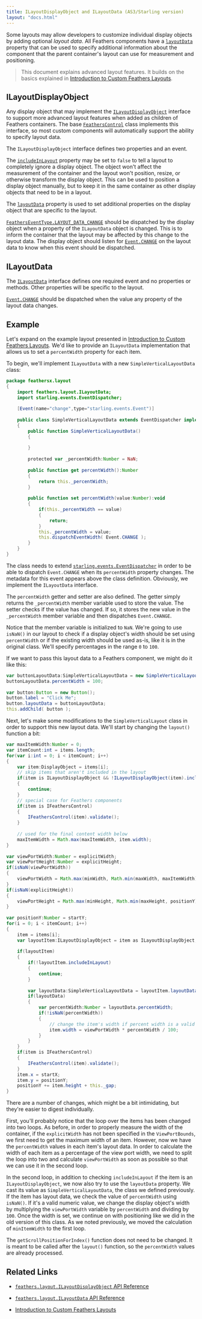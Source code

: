 ```yaml
---
title: ILayoutDisplayObject and ILayoutData (AS3/Starling version)
layout: "docs.html"
---
```


Some layouts may allow developers to customize individual display objects by adding optional _layout data_. All Feathers components have a [`layoutData`](/api-reference/feathers/layout/ILayoutDisplayObject.html#layoutData) property that can be used to specify additional information about the component that the parent container's layout can use for measurement and positioning.

> This document explains advanced layout features. It builds on the basics explained in [Introduction to Custom Feathers Layouts](./custom-layouts.md).

## ILayoutDisplayObject

Any display object that may implement the [`ILayoutDisplayObject`](/api-reference/feathers/layout/ILayoutDisplayObject.html) interface to support more advanced layout features when added as children of Feathers containers. The base [`FeathersControl`](/api-reference/feathers/core/FeathersControl.html) class implements this interface, so most custom components will automatically support the ability to specify layout data.

The `ILayoutDisplayObject` interface defines two properties and an event.

The [`includeInLayout`](/api-reference/feathers/layout/ILayoutDisplayObject.html#includeInLayout) property may be set to `false` to tell a layout to completely ignore a display object. The object won't affect the measurement of the container and the layout won't position, resize, or otherwise transform the display object. This can be used to position a display object manually, but to keep it in the same container as other display objects that need to be in a layout.

The [`layoutData`](/api-reference/feathers/layout/ILayoutDisplayObject.html#layoutData) property is used to set additional properties on the display object that are specific to the layout.

[`FeathersEventType.LAYOUT_DATA_CHANGE`](/api-reference/feathers/events/FeathersEventType.html#LAYOUT_DATA_CHANGE) should be dispatched by the display object when a property of the `ILayoutData` object is changed. This is to inform the container that the layout may be affected by this change to the layout data. The display object should listen for [`Event.CHANGE`](/api-reference/feathers/layout/ILayoutData.html#event:change) on the layout data to know when this event should be dispatched.

## ILayoutData

The [`ILayoutData`](/api-reference/feathers/layout/ILayoutData.html) interface defines one required event and no properties or methods. Other properties will be specific to the layout.

[`Event.CHANGE`](/api-reference/feathers/layout/ILayoutData.html#event:change) should be dispatched when the value any property of the layout data changes.

## Example

Let's expand on the example layout presented in [Introduction to Custom Feathers Layouts](./custom-layouts.md). We'd like to provide an `ILayoutData` implementation that allows us to set a `percentWidth` property for each item.

To begin, we'll implement `ILayoutData` with a new `SimpleVerticalLayoutData` class:

```actionscript
package feathersx.layout
{
    import feathers.layout.ILayoutData;
    import starling.events.EventDispatcher;
 
    [Event(name="change",type="starling.events.Event")]
 
    public class SimpleVerticalLayoutData extends EventDispatcher implements ILayoutData
    {
        public function SimpleVerticalLayoutData()
        {
 
        }
 
        protected var _percentWidth:Number = NaN;
 
        public function get percentWidth():Number
        {
            return this._percentWidth;
        }
 
        public function set percentWidth(value:Number):void
        {
            if(this._percentWidth == value)
            {
                return;
            }
            this._percentWidth = value;
            this.dispatchEventWidth( Event.CHANGE );
        }
    }
}
```

The class needs to extend [`starling.events.EventDispatcher`](https://doc.starling-framework.org/core/starling/events/EventDispatcher.html) in order to be able to dispatch `Event.CHANGE` when its `percentWidth` property changes. The metadata for this event appears above the class definition. Obviously, we implement the `ILayoutData` interface.

The `percentWidth` getter and setter are also defined. The getter simply returns the `_percentWidth` member variable used to store the value. The setter checks if the value has changed. If so, it stores the new value in the `_percentWidth` member variable and then dispatches `Event.CHANGE`.

Notice that the member variable is initialized to `NaN`. We're going to use `isNaN()` in our layout to check if a display object's width should be set using `percentWidth` or if the existing width should be used as-is, like it is in the original class. We'll specify percentages in the range `0` to `100`.

If we want to pass this layout data to a Feathers component, we might do it like this:

```actionscript
var buttonLayoutData:SimpleVerticalLayoutData = new SimpleVerticalLayoutData();
buttonLayoutData.percentWidth = 100;
 
var button:Button = new Button();
button.label = "Click Me";
button.layoutData = buttonLayoutData;
this.addChild( button );
```

Next, let's make some modifications to the `SimpleVerticalLayout` class in order to support this new layout data. We'll start by changing the `layout()` function a bit:

```actionscript
var maxItemWidth:Number = 0;
var itemCount:int = items.length;
for(var i:int = 0; i < itemCount; i++)
{
    var item:DisplayObject = items[i];
    // skip items that aren't included in the layout
    if(item is ILayoutDisplayObject && !ILayoutDisplayObject(item).includeInLayout)
    {
        continue;
    }
    // special case for Feathers components
    if(item is IFeathersControl)
    {
        IFeathersControl(item).validate();
    }
 
    // used for the final content width below
    maxItemWidth = Math.max(maxItemWidth, item.width);
}
 
var viewPortWidth:Number = explicitWidth;
var viewPortHeight:Number = explicitHeight;
if(isNaN(viewPortWidth))
{
    viewPortWidth = Math.max(minWidth, Math.min(maxWidth, maxItemWidth));
}
if(isNaN(explicitHeight))
{
    viewPortHeight = Math.max(minHeight, Math.min(maxHeight, positionY));
}
 
var positionY:Number = startY;
for(i = 0; i < itemCount; i++)
{
    item = items[i];
    var layoutItem:ILayoutDisplayObject = item as ILayoutDisplayObject;
 
    if(layoutItem)
    {
        if(!layoutItem.includeInLayout)
        {
            continue;
        }
 
        var layoutData:SimpleVerticalLayoutData = layoutItem.layoutData as SimpleVerticalLayoutData;
        if(layoutData)
        {
            var percentWidth:Number = layoutData.percentWidth;
            if(!isNaN(percentWidth))
            {
                // change the item's width if percent width is a valid number
                item.width = viewPortWidth * percentWidth / 100;
            }
        }
    }
    if(item is IFeathersControl)
    {
        IFeathersControl(item).validate();
    }
    item.x = startX;
    item.y = positionY;
    positionY += item.height + this._gap;
}
```

There are a number of changes, which might be a bit intimidating, but they're easier to digest individually.

First, you'll probably notice that the loop over the items has been changed into two loops. As before, in order to properly measure the width of the container, if the `explicitWidth` has not been specified in the `ViewPortBounds`, we first need to get the maximum width of an item. However, now we have the `percentWidth` values in each item's layout data. In order to calculate the width of each item as a percentage of the view port width, we need to split the loop into two and calculate `viewPortWidth` as soon as possible so that we can use it in the second loop.

In the second loop, in addition to checking `includeInLayout` if the item is an `ILayoutDisplayObject`, we now also try to use the `layoutData` property. We cast its value as `SimpleVerticalLayoutData`, the class we defined previously. If the item has layout data, we check the value of `percentWidth` using `isNaN()`. If it's a valid numeric value, we change the display object's width by multiplying the `viewPortWidth` variable by `percentWidth` and dividing by `100`. Once the width is set, we continue on with positioning like we did in the old version of this class. As we noted previously, we moved the calculation of `minItemWidth` to the first loop.

The `getScrollPositionForIndex()` function does not need to be changed. It is meant to be called after the `layout()` function, so the `percentWidth` values are already processed.

## Related Links

- [`feathers.layout.ILayoutDisplayObject` API Reference](/api-reference/feathers/layout/ILayoutDisplayObject.html)

- [`feathers.layout.ILayoutData` API Reference](/api-reference/feathers/layout/ILayoutData.html)

- [Introduction to Custom Feathers Layouts](./custom-layouts.md)
